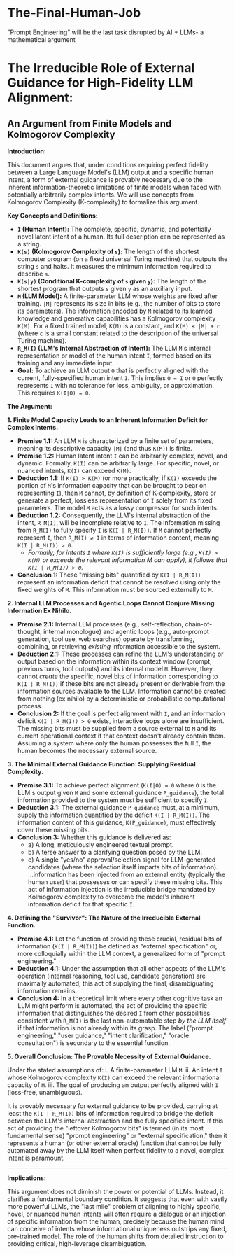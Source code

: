# The-Final-Human-Job
"Prompt Engineering" will be the last task disrupted by AI + LLMs- a mathematical argument 

# The Irreducible Role of External Guidance for High-Fidelity LLM Alignment:
## An Argument from Finite Models and Kolmogorov Complexity

**Introduction:**

This document argues that, under conditions requiring perfect fidelity between a Large Language Model's (LLM) output and a specific human intent, a form of external guidance is provably necessary due to the inherent information-theoretic limitations of finite models when faced with potentially arbitrarily complex intents. We will use concepts from Kolmogorov Complexity (K-complexity) to formalize this argument.

**Key Concepts and Definitions:**

*   **`I` (Human Intent):** The complete, specific, dynamic, and potentially novel latent intent of a human. Its full description can be represented as a string.
*   **`K(s)` (Kolmogorov Complexity of `s`):** The length of the shortest computer program (on a fixed universal Turing machine) that outputs the string `s` and halts. It measures the minimum information required to describe `s`.
*   **`K(s|y)` (Conditional K-complexity of `s` given `y`):** The length of the shortest program that outputs `s` given `y` as an auxiliary input.
*   **`M` (LLM Model):** A finite-parameter LLM whose weights are fixed after training. `|M|` represents its size in bits (e.g., the number of bits to store its parameters). The information encoded by `M` related to its learned knowledge and generative capabilities has a Kolmogorov complexity `K(M)`. For a fixed trained model, `K(M)` is a constant, and `K(M) ≤ |M| + c` (where `c` is a small constant related to the description of the universal Turing machine).
*   **`R_M(I)` (LLM's Internal Abstraction of Intent):** The LLM `M`'s internal representation or model of the human intent `I`, formed based on its training and any immediate input.
*   **Goal:** To achieve an LLM output `O` that is perfectly aligned with the current, fully-specified human intent `I`. This implies `O = I` or `O` perfectly represents `I` with no tolerance for loss, ambiguity, or approximation. This requires `K(I|O) = 0`.

**The Argument:**

**1. Finite Model Capacity Leads to an Inherent Information Deficit for Complex Intents.**

*   **Premise 1.1:** An LLM `M` is characterized by a finite set of parameters, meaning its descriptive capacity `|M|` (and thus `K(M)`) is finite.
*   **Premise 1.2:** Human latent intent `I` can be arbitrarily complex, novel, and dynamic. Formally, `K(I)` can be arbitrarily large. For specific, novel, or nuanced intents, `K(I)` can exceed `K(M)`.
*   **Deduction 1.1:** If `K(I) > K(M)` (or more practically, if `K(I)` exceeds the portion of `M`'s information capacity that can be brought to bear on representing `I`), then `M` cannot, by definition of K-complexity, store or generate a perfect, lossless representation of `I` solely from its fixed parameters. The model `M` acts as a lossy compressor for such intents.
*   **Deduction 1.2:** Consequently, the LLM's internal abstraction of the intent, `R_M(I)`, will be incomplete relative to `I`. The information missing from `R_M(I)` to fully specify `I` is `K(I | R_M(I))`. If `M` cannot perfectly represent `I`, then `R_M(I) ≠ I` in terms of information content, meaning `K(I | R_M(I)) > 0`.
    *   *Formally, for intents `I` where `K(I)` is sufficiently large (e.g., `K(I) > K(M)` or exceeds the relevant information M can apply), it follows that `K(I | R_M(I)) > 0`.*
*   **Conclusion 1:** These "missing bits" quantified by `K(I | R_M(I))` represent an information deficit that cannot be resolved using only the fixed weights of `M`. This information must be sourced externally to `M`.

**2. Internal LLM Processes and Agentic Loops Cannot Conjure Missing Information Ex Nihilo.**

*   **Premise 2.1:** Internal LLM processes (e.g., self-reflection, chain-of-thought, internal monologue) and agentic loops (e.g., auto-prompt generation, tool use, web searches) operate by transforming, combining, or retrieving *existing* information accessible to the system.
*   **Deduction 2.1:** These processes can refine the LLM's understanding or output based on the information within its context window (prompt, previous turns, tool outputs) and its internal model `M`. However, they cannot *create* the specific, novel bits of information corresponding to `K(I | R_M(I))` if these bits are not already present or derivable from the information sources available to the LLM. Information cannot be created from nothing (ex nihilo) by a deterministic or probabilistic computational process.
*   **Conclusion 2:** If the goal is perfect alignment with `I`, and an information deficit `K(I | R_M(I)) > 0` exists, interactive loops alone are insufficient. The missing bits must be supplied from a source external to `M` and its current operational context if that context doesn't already contain them. Assuming a system where only the human possesses the full `I`, the human becomes the necessary external source.

**3. The Minimal External Guidance Function: Supplying Residual Complexity.**

*   **Premise 3.1:** To achieve perfect alignment (`K(I|O) = 0` where `O` is the LLM's output given `M` and some external guidance `P_guidance`), the total information provided to the system must be sufficient to specify `I`.
*   **Deduction 3.1:** The external guidance `P_guidance` must, at a minimum, supply the information quantified by the deficit `K(I | R_M(I))`. The information content of this guidance, `K(P_guidance)`, must effectively cover these missing bits.
*   **Conclusion 3:** Whether this guidance is delivered as:
    *   a) A long, meticulously engineered textual prompt.
    *   b) A terse answer to a clarifying question posed by the LLM.
    *   c) A single "yes/no" approval/selection signal for LLM-generated candidates (where the selection itself imparts bits of information).
    ...information has been injected from an external entity (typically the human user) that possesses or can specify these missing bits. This act of information injection is the irreducible bridge mandated by Kolmogorov complexity to overcome the model's inherent information deficit for that specific `I`.

**4. Defining the "Survivor": The Nature of the Irreducible External Function.**

*   **Premise 4.1:** Let the function of providing these crucial, residual bits of information (`K(I | R_M(I))`) be defined as "external specification" or, more colloquially within the LLM context, a generalized form of "prompt engineering."
*   **Deduction 4.1:** Under the assumption that all other aspects of the LLM's operation (internal reasoning, tool use, candidate generation) are maximally automated, this act of supplying the final, disambiguating information remains.
*   **Conclusion 4:** In a theoretical limit where every other cognitive task an LLM might perform is automated, the act of providing the specific information that distinguishes the desired `I` from other possibilities consistent with `R_M(I)` is the last non-automatable step *by the LLM itself* if that information is not already within its grasp. The label ("prompt engineering," "user guidance," "intent clarification," "oracle consultation") is secondary to the essential function.

**5. Overall Conclusion: The Provable Necessity of External Guidance.**

Under the stated assumptions of:
    i.  A finite-parameter LLM `M`.
    ii. An intent `I` whose Kolmogorov complexity `K(I)` can exceed the relevant informational capacity of `M`.
    iii. The goal of producing an output perfectly aligned with `I` (loss-free, unambiguous).

It is provably necessary for external guidance to be provided, carrying at least the `K(I | R_M(I))` bits of information required to bridge the deficit between the LLM's internal abstraction and the fully specified intent. If this act of providing the "leftover Kolmogorov bits" is termed (in its most fundamental sense) "prompt engineering" or "external specification," then it represents a human (or other external oracle) function that cannot be fully automated away by the LLM itself when perfect fidelity to a novel, complex intent is paramount.

---
**Implications:**

This argument does not diminish the power or potential of LLMs. Instead, it clarifies a fundamental boundary condition. It suggests that even with vastly more powerful LLMs, the "last mile" problem of aligning to highly specific, novel, or nuanced human intents will often require a dialogue or an injection of specific information from the human, precisely because the human mind can conceive of intents whose informational uniqueness outstrips any fixed, pre-trained model. The role of the human shifts from detailed instruction to providing critical, high-leverage disambiguation.
